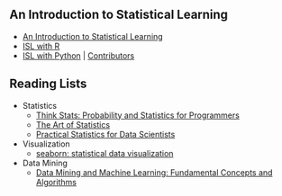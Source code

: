 ## An Introduction to Statistical Learning
- [An Introduction to Statistical Learning](https://www.statlearning.com/)
- [ISL with R](https://www.statlearning.com/resources-second-edition)
- [ISL with Python](https://www.statlearning.com/resources-python) | [Contributors](https://github.com/a-martyn/ISL-python)
## Reading Lists
- Statistics
  - [Think Stats: Probability and Statistics for Programmers](https://greenteapress.com/thinkstats/)
  - [The Art of Statistics](https://github.com/dspiegel29/ArtofStatistics)
  - [Practical Statistics for Data Scientists](https://github.com/gedeck/practical-statistics-for-data-scientists)
- Visualization
  - [seaborn: statistical data visualization](https://seaborn.pydata.org/)
- Data Mining
  - [Data Mining and Machine Learning: Fundamental Concepts and Algorithms](https://dataminingbook.info/book_html/)

